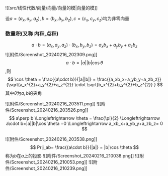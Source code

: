 
![[src/线性代数/向量/向量/向量的模|向量的模]]


设$a=(a_x,a_y,a_z),b=(b_x,b_y,b_z),c=(c_x,c_y,c_z)$均为非零向量
### 数量积(又称 内积,点积)
$$
a\cdot b=(a_x,a_y,a_z)\cdot(b_x,b_y,b_z)= a_xb_x+a_yb_y+a_zb_z
$$
![[附件/Screenshot_20240216_202309.png]]
$$
a\cdot b=|a||b| \cos \theta 
$$,则
$$
\cos \theta = \frac{{a\cdot b}}{|a||b|} = \frac{{a_xb_x+a_yb_y+a_zb_z}}{\sqrt{a_x^{2}+a_y^{2}+a_z^{2}} \cdot \sqrt{b_x^{2}+b_y^{2}+b_z^{2}} }
$$
其中$\theta$为$a,b$的夹角


![[附件/Screenshot_20240216_203511.png]]
![[附件/Screenshot_20240216_203526.png]]
$$
a\perp b \Longleftrightarrow  \theta = \frac{\pi}{2} \Longleftrightarrow  a\cdot b=|a||b|\cos \theta =0 \Longleftrightarrow  a_xb_x+a_yb_y+a_zb_z= 0
$$


![[附件/Screenshot_20240216_203538.png]]
$$
Prij_ab= \frac{{a\cdot b}}{|a|} = |b|\cos \theta
$$
称为$b$在$a$上的投影
![[附件/Screenshot_20240216_210038.png]]
![[附件/Screenshot_20240216_210053.png]]
![[附件/Screenshot_20240216_210239.png]]



